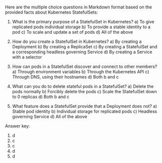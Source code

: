 Here are the multiple choice questions in Markdown format based on the provided facts about Kubernetes StatefulSets:

1. What is the primary purpose of a StatefulSet in Kubernetes?
   a) To give replicated pods individual storage
   b) To provide a stable identity to a pod
   c) To scale and update a set of pods
   d) All of the above

2. How do you create a StatefulSet in Kubernetes?
   a) By creating a Deployment
   b) By creating a ReplicaSet
   c) By creating a StatefulSet and a corresponding headless governing Service
   d) By creating a Service with a selector

3. How can pods in a StatefulSet discover and connect to other members?
   a) Through environment variables
   b) Through the Kubernetes API
   c) Through DNS, using their hostnames
   d) Both b and c

4. What can you do to delete stateful pods in a StatefulSet?
   a) Delete the pods normally
   b) Forcibly delete the pods
   c) Scale the StatefulSet down to 0 replicas
   d) Both b and c

5. What feature does a StatefulSet provide that a Deployment does not?
   a) Stable pod identity
   b) Individual storage for replicated pods
   c) Headless governing Service
   d) All of the above

Answer key:
1. d
2. c
3. c
4. d
5. d
